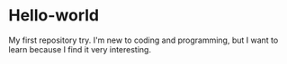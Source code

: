 # Hello-world
My first repository try. 
I'm new to coding and programming, but I want to learn because I find it very interesting.
